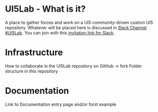 # UI5Lab - What is it?
A place to gather forces and work on a UI5 community-driven custom UI5 repository.
Whatever will be placed here is discussed in [Slack Channel #UI5Lab](https://openui5.slack.com/messages/UI5lab).
You can join with this [invitation link for Slack](http://slackui5invite.herokuapp.com/).

# Infrastructure
How to collaborate in the UI5Lab repository on GitHub -> fork
Folder structure in this repository

# Documentation
Link to Documentation entry page and/or forst example

